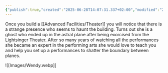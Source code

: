 ```yaml
---
{"publish":true,"created":"2025-06-28T14:07:31.337+02:00","modified":"2025-07-18T17:56:04.523+02:00","cssclasses":""}
---
```


Once you build a [[Advanced Facilities/Theater]] you will notice that there is a strange presence who seems to haunt the building. Turns out she is a ghost who ended up in the astral plane after being exorcised from the Lightsinger Theater. After so many years of watching all the performances she became an expert in the performing arts she would love to teach you and help you set up a performances to shatter the boundary between planes.


![[Images/Wendy.webp]]